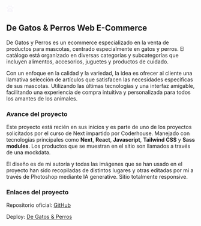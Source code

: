 
<div style="display: flex;">
  <img src="./public/images/paw.png" alt="Figma" style="width: 20px; height: 20px;">
  </div>

## De Gatos & Perros Web E-Commerce

De Gatos y Perros es un ecommerce especializado en la venta de productos para mascotas, centrado especialmente en gatos y perros. El catálogo está organizado en diversas categorías y subcategorías que incluyen alimentos, accesorios, juguetes y productos de cuidado. 

Con un enfoque en la calidad y la variedad, la idea es ofrecer al cliente una llamativa selección de artículos que satisfacen las necesidades específicas de sus mascotas. Utilizando las últimas tecnologías y una interfaz amigable, facilitando una experiencia de compra intuitiva y personalizada para todos los amantes de los animales.

### Avance del proyecto
Este proyecto está recién en sus inicios y es parte de uno de los proyectos solicitados por el curso de Next impartido por Coderhouse. Manejado con tecnologías principales como **Next**, **React**, **Javascript**, **Tailwind CSS** y **Sass modules**. Los productos que se muestran en el sitio son llamados a través de una mockdata.

El diseño es de mi autoría y todas las imágenes que se han usado en el proyecto han sido recopiladas de distintos lugares y otras editadas por mi a través de Photoshop mediante IA generative. Sitio totalmente responsive.

### Enlaces del proyecto
Repositorio oficial: [GitHub](https://github.com/paaolaola/next-paola-gonzalez)

Deploy: [De Gatos & Perros](https://degatosyperros.vercel.app/)